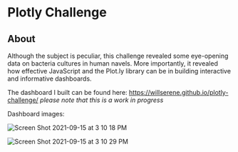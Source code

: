 # Plotly Challenge

## About

Although the subject is peculiar, this challenge revealed some eye-opening data on bacteria cultures in human navels. More importantly, it revealed how effective JavaScript and the Plot.ly library can be in building interactive and informative dashboards. 

The dashboard I built can be found here: https://willserene.github.io/plotly-challenge/
    *please note that this is a work in progress*

Dashboard images:

![Screen Shot 2021-09-15 at 3 10 18 PM](https://user-images.githubusercontent.com/79114121/133510083-11348ec5-1c08-4091-b594-b790cfaa2c6f.png)

![Screen Shot 2021-09-15 at 3 10 29 PM](https://user-images.githubusercontent.com/79114121/133510127-1aa6e326-81a8-4b15-a180-10145a26610d.png)



